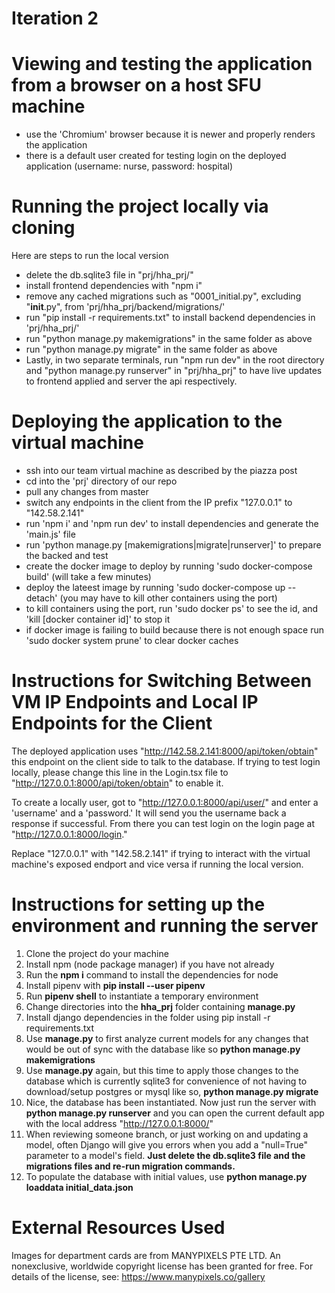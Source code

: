 ﻿# Iteration 2
# Viewing and testing the application from a browser on a host SFU machine
- use the 'Chromium' browser because it is newer and properly renders the application
- there is a default user created for testing login on the deployed application (username: nurse, password: hospital)

# Running the project locally via cloning
Here are steps to run the local version
- delete the db.sqlite3 file in "prj/hha_prj/"
- install frontend dependencies with "npm i"
- remove any cached migrations such as "0001_initial.py", excluding "__init__.py", from 'prj/hha_prj/backend/migrations/'
- run "pip install -r requirements.txt" to install backend dependencies in 'prj/hha_prj/'
- run "python manage.py makemigrations" in the same folder as above
- run "python manage.py migrate" in the same folder as above
- Lastly, in two separate terminals, run "npm run dev" in the root directory and "python manage.py runserver" in "prj/hha_prj" to have live updates to frontend applied and server the api respectively.

# Deploying the application to the virtual machine
- ssh into our team virtual machine as described by the piazza post
- cd into the 'prj' directory of our repo
- pull any changes from master
- switch any endpoints in the client from the IP prefix "127.0.0.1" to "142.58.2.141"
- run 'npm i' and 'npm run dev' to install dependencies and generate the 'main.js' file
- run 'python manage.py [makemigrations|migrate|runserver]' to prepare the backed and test
- create the docker image to deploy by running 'sudo docker-compose build' (will take a few minutes) 
- deploy the lateest image by running 'sudo docker-compose up --detach' (you may have to kill other containers using the port)
- to kill containers using the port, run 'sudo docker ps' to see the id, and 'kill [docker container id]' to stop it
- if docker image is failing to build because there is not enough space run 'sudo docker system prune' to clear docker caches

# Instructions for Switching Between VM IP Endpoints and Local IP Endpoints for the Client
The deployed application uses "http://142.58.2.141:8000/api/token/obtain" this endpoint on the client side to talk to the database. If trying to test login locally, please change this line in the Login.tsx file to "http://127.0.0.1:8000/api/token/obtain" to enable it. 

To create a locally user, got to "http://127.0.0.1:8000/api/user/" and enter a 'username' and a 'password.' It will send you the username back a response if successful. From there you can test login on the login page at "http://127.0.0.1:8000/login."

Replace "127.0.0.1" with "142.58.2.141" if trying to interact with the virtual machine's exposed endport and vice versa if running the local version.

# Instructions for setting up the environment and running the server
1. Clone the project do your machine
2. Install npm (node package manager) if you have not already
3. Run the **npm i** command to install the dependencies for node
4. Install pipenv with **pip install --user pipenv** 
5. Run **pipenv shell** to instantiate a temporary environment
6. Change directories into the **hha_prj** folder containing **manage.py**
7. Install django dependencies in the folder using pip install -r requirements.txt
8. Use **manage.py** to first analyze current models for any changes that would be out of sync with the database like so **python manage.py makemigrations**
9. Use **manage.py** again, but this time to apply those changes to the database which is currently sqlite3 for convenience of not having to download/setup postgres or mysql like so, **python manage.py migrate**
10. Nice, the database has been instantiated. Now just run the server with **python manage.py runserver** and you can open the current default app with the local address "http://127.0.0.1:8000/"
11. When reviewing someone branch, or just working on and updating a model, often Django will give you errors when you add a "null=True" parameter to a model's field. **Just delete the db.sqlite3 file and the migrations files and re-run migration commands.**
12. To populate the database with initial values, use **python manage.py loaddata initial_data.json**

# External Resources Used
Images for department cards are from MANYPIXELS PTE LTD. An nonexclusive, worldwide copyright license has been granted for free. For details of the license, see: https://www.manypixels.co/gallery
 